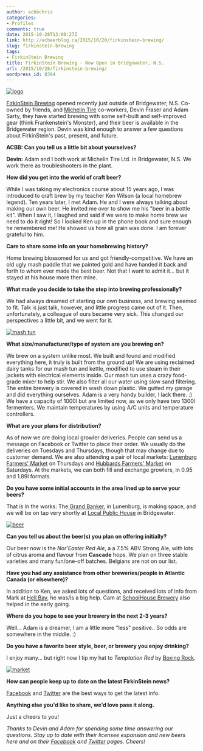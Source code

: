```yaml
---
author: acbbchris
categories:
- Profiles
comments: true
date: 2015-10-28T13:00:27Z
link: http://acbeerblog.ca/2015/10/28/firkinstein-brewing/
slug: firkinstein-brewing
tags:
- FirkinStein Brewing
title: FirkinStein Brewing - Now Open in Bridgewater, N.S.
url: /2015/10/28/firkinstein-brewing/
wordpress_id: 8394
---
```


[![logo](http://acbeerblog.ca/wp-content/uploads/2015/10/logo.jpg)](http://acbeerblog.ca/wp-content/uploads/2015/10/logo.jpg)



[FirkinStein Brewing](https://www.facebook.com/FirkinStein-Brewing-754150891380564) opened recently just outside of Bridgewater, N.S. Co-owned by friends, and [Michelin Tire](http://www.michelin.ca/) co-workers, Devin Fraser and Adam Sarty, they have started brewing with some self-built and self-improved gear (think Frankenstein's Monster), and their beer is available in the Bridgewater region. Devin was kind enough to answer a few questions about FirkinStein's past, present, and future.

**ACBB: Can you tell us a little bit about yourselves?**

**Devin:** Adam and I both work at Michelin Tire Ltd. in Bridgewater, N.S. We work there as troubleshooters in the plant.

**How did you get into the world of craft beer?**

While I was taking my electronics course about 15 years ago, I was introduced to craft brew by my teacher Ken Wilson (a local homebrew legend). Ten years later, I met Adam. He and I were always talking about making our own beer. He invited me over to show me his "beer in a bottle kit". When I saw it, I laughed and said if we were to make home brew we need to do it right! So I looked Ken up in the phone book and sure enough he remembered me! He showed us how all grain was done. I am forever grateful to him.

**Care to share some info on your homebrewing history?**

Home brewing blossomed for us and got friendly-competitive. We have an old ugly mash paddle that we painted gold and have handed it back and forth to whom ever made the best beer. Not that I want to admit it... but it stayed at his house more then mine.

**What made you decide to take the step into brewing professionally?**

We had always dreamed of starting our own business, and brewing seemed to fit. Talk is just talk, however, and little progress came out of it. Then, unfortunately, a colleague of ours became very sick. This changed our perspectives a little bit, and we went for it.

[![mash tun](http://acbeerblog.ca/wp-content/uploads/2015/10/mash-tun-768x1024.jpg)](http://acbeerblog.ca/wp-content/uploads/2015/10/mash-tun.jpg)

**What size/manufacturer/type of system are you brewing on?**

We brew on a system unlike most. We built and found and modified everything here, it truly is built from the ground up! We are using reclaimed dairy tanks for our mash tun and kettle, modified to use steam in their jackets with electrical elements inside. Our mash tun uses a crazy food-grade mixer to help stir. We also filter all our water using slow sand filtering. The entire brewery is covered in wash down plastic. We gutted my garage and did everything ourselves. Adam is a very handy builder, I lack there. :) We have a capacity of 1000l but are limited now, as we only have two 1300l fermenters. We maintain temperatures by using A/C units and temperature controllers.

**What are your plans for distribution?**

As of now we are doing local growler deliveries. People can send us a message on Facebook or Twitter to place their order. We usually do the deliveries on Tuesdays and Thursdays, though that may change due to customer demand. We are also attending a pair of local markets: [Lunenburg Farmers' Market](http://lunenburgfarmersmarket.ca/) on Thursdays and [Hubbards Farmers' Market](http://hubbardsbarn.org/) on Saturdays. At the markets, we can both fill and exchange growlers, in 0.95 and 1.89l formats.

**Do you have some initial accounts in the area lined up to serve your beers?**

That is in the works: The[ Grand Banker](http://www.grandbanker.com/), in Lunenburg, is making space, and we will be on tap very shortly at [Local Public House](http://bridgewaterlocals.ca/) in Bridgewater.

[![beer](http://acbeerblog.ca/wp-content/uploads/2015/10/beer-430x1024.jpg)](http://acbeerblog.ca/wp-content/uploads/2015/10/beer.jpg)

**Can you tell us about the beer(s) you plan on offering initially?**

Our beer now is the _Nor'Easter Red Ale_, a a 7.5% ABV Strong Ale, with lots of citrus aroma and flavour from **Cascade** hops. We plan on three stable varieties and many fun/one-off batches. Belgians are not on our list.

**Have you had any assistance from other breweries/people in Atlantic Canada (or elsewhere)?**

In addition to Ken, we asked lots of questions, and received lots of info from Mark at [Hell Bay](http://www.hellbaybrewing.com/), he was/is a big help. Cam at [SchoolHouse Brewery](http://www.schoolhousebrewery.ca/) also helped in the early going.

**Where do you hope to see your brewery in the next 2-3 years?**

Well... Adam is a dreamer, I am a little more "less" positive.. So odds are somewhere in the middle. :)

**Do you have a favorite beer style, beer, or brewery you enjoy drinking?**

I enjoy many... but right now I tip my hat to _Temptation Red_ by [Boxing Rock](http://www.boxingrock.ca/).

[![market](http://acbeerblog.ca/wp-content/uploads/2015/10/market.jpg)](http://acbeerblog.ca/wp-content/uploads/2015/10/market.jpg)

**How can people keep up to date on the latest FirkinStein news?**

[Facebook](https://www.facebook.com/FirkinStein-Brewing-754150891380564/) and [Twitter](https://twitter.com/Firkin_Stein) are the best ways to get the latest info.

**Anything else you'd like to share, we'd love pass it along.**

Just a cheers to you!

_Thanks to Devin and Adam for spending some time answering our questions. Stay up to date with their licensee expansion and new beers here and on their [Facebook](https://www.facebook.com/FirkinStein-Brewing-754150891380564/) and [Twitter](https://twitter.com/Firkin_Stein) pages. Cheers!_


